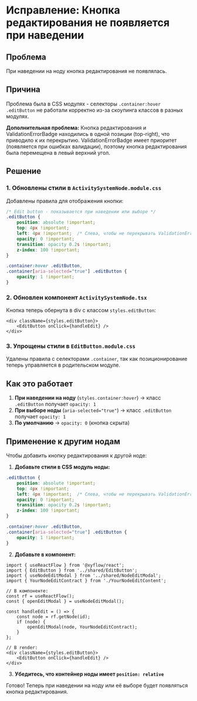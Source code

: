 # Исправление: Кнопка редактирования не появляется при наведении

## Проблема
При наведении на ноду кнопка редактирования не появлялась.

## Причина
Проблема была в CSS модулях - селекторы `.container:hover .editButton` не работали корректно из-за скоупинга классов в разных модулях.

**Дополнительная проблема:** Кнопка редактирования и ValidationErrorBadge находились в одной позиции (top-right), что приводило к их перекрытию. ValidationErrorBadge имеет приоритет (появляется при ошибках валидации), поэтому кнопка редактирования была перемещена в левый верхний угол.

## Решение

### 1. Обновлены стили в `ActivitySystemNode.module.css`

Добавлены правила для отображения кнопки:

```css
/* Edit button - показывается при наведении или выборе */
.editButton {
    position: absolute !important;
    top: 4px !important;
    left: 4px !important;  /* Слева, чтобы не перекрывать ValidationErrorBadge справа */
    opacity: 0 !important;
    transition: opacity 0.2s !important;
    z-index: 100 !important;
}

.container:hover .editButton,
.container[aria-selected="true"] .editButton {
    opacity: 1 !important;
}
```

### 2. Обновлен компонент `ActivitySystemNode.tsx`

Кнопка теперь обернута в div с классом `styles.editButton`:

```tsx
<div className={styles.editButton}>
    <EditButton onClick={handleEdit} />
</div>
```

### 3. Упрощены стили в `EditButton.module.css`

Удалены правила с селекторами `.container`, так как позиционирование теперь управляется в родительском модуле.

## Как это работает

1. **При наведении на ноду** (`styles.container:hover`) → класс `.editButton` получает `opacity: 1`
2. **При выборе ноды** (`aria-selected="true"`) → класс `.editButton` получает `opacity: 1`
3. **По умолчанию** → `opacity: 0` (кнопка скрыта)

## Применение к другим нодам

Чтобы добавить кнопку редактирования к другой ноде:

1. **Добавьте стили в CSS модуль ноды:**

```css
.editButton {
    position: absolute !important;
    top: 4px !important;
    left: 4px !important;  /* Слева, чтобы не перекрывать ValidationErrorBadge справа */
    opacity: 0 !important;
    transition: opacity 0.2s !important;
    z-index: 100 !important;
}

.container:hover .editButton,
.container[aria-selected="true"] .editButton {
    opacity: 1 !important;
}
```

2. **Добавьте в компонент:**

```tsx
import { useReactFlow } from '@xyflow/react';
import { EditButton } from '../shared/EditButton';
import { useNodeEditModal } from '../shared/NodeEditModal';
import { YourNodeEditContract } from './YourNodeEditContent';

// В компоненте:
const rf = useReactFlow();
const { openEditModal } = useNodeEditModal();

const handleEdit = () => {
    const node = rf.getNode(id);
    if (node) {
        openEditModal(node, YourNodeEditContract);
    }
};

// В render:
<div className={styles.editButton}>
    <EditButton onClick={handleEdit} />
</div>
```

3. **Убедитесь, что контейнер ноды имеет `position: relative`**

Готово! Теперь при наведении на ноду или её выборе будет появляться кнопка редактирования.
